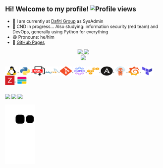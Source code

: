 ## Hi! Welcome to my profile! ![Profile views](https://gpvc.arturio.dev/kaio6fellipe) 

- 🔭 I am currently at [Dafiti Group](https://github.com/dafiti-group) as SysAdmin
- 🌱 CND in progress... Also studying: information security (red team) and DevOps, generally using Python for everything
- 😄 Pronouns: he/him
- 🤫 [GitHub Pages](https://kaio6fellipe.github.io/)

<div align="center">
  <a href="https://github.com/kaio6fellipe">
  <img height="150em" src="https://github-readme-stats.vercel.app/api?username=kaio6fellipe&show_icons=true&theme=dark&include_all_commits=true&count_private=true"/>
  <img height="150em" src="https://github-readme-stats.vercel.app/api/top-langs/?username=kaio6fellipe&layout=compact&langs_count=7&theme=dark"/>  
</div>

<div align="center">
  <a href="https://github.com/kaio6fellipe">
  <img height="300em" src="https://github-readme-streak-stats.herokuapp.com/?user=kaio6fellipe&theme=dark"/>
</div>
  
<div style="display: inline_block"><br>
  <img align="center" alt="Kaio-Linux" height="30" width="40" src="https://raw.githubusercontent.com/devicons/devicon/master/icons/linux/linux-original.svg">
  <img align="center" alt="Kaio-Python" height="30" width="40" src="https://raw.githubusercontent.com/devicons/devicon/master/icons/python/python-original.svg">
  <img align="center" alt="Kaio-SQL" height="30" width="40" src="https://raw.githubusercontent.com/kaio6fellipe/kaio6fellipe/main/sql.svg">
  <img align="center" alt="Kaio-MySQL" height="30" width="40" src="https://raw.githubusercontent.com/devicons/devicon/master/icons/mysql/mysql-original-wordmark.svg">
  <img align="center" alt="Kaio-Git" height="30" width="40" src="https://raw.githubusercontent.com/devicons/devicon/master/icons/git/git-plain.svg">
  <img align="center" alt="Kaio-API" height="30" width="40" src="https://raw.githubusercontent.com/kaio6fellipe/kaio6fellipe/main/pngwing.com.svg">
  <img align="center" alt="Kaio-AWS" height="30" width="40" src="https://github.com/devicons/devicon/blob/master/icons/amazonwebservices/amazonwebservices-original.svg">
  <img align="center" alt="Kaio-Ansible" height="30" width="40" src="https://raw.githubusercontent.com/devicons/devicon/master/icons/ansible/ansible-original.svg">
  <img align="center" alt="Kaio-ArgoCD" height="30" width="40" src="https://raw.githubusercontent.com/devicons/devicon/master/icons/argocd/argocd-original.svg">
  <img align="center" alt="Kaio-Grafana" height="30" width="40" src="https://github.com/devicons/devicon/blob/master/icons/grafana/grafana-original.svg">
  <img align="center" alt="Kaio-Terraform" height="30" width="40" src="https://raw.githubusercontent.com/devicons/devicon/master/icons/terraform/terraform-original.svg">
  <img align="center" alt="Kaio-Zabbix" height="30" width="30" src="https://raw.githubusercontent.com/kaio6fellipe/kaio6fellipe/main/zabbix_logo_icon_167937.svg">
  <img align="center" alt="Kaio-ELK" height="30" width="40" src="https://raw.githubusercontent.com/kaio6fellipe/kaio6fellipe/main/elastic-stack.svg">
</div>

## 

<div>
    <a href="https://instagram.com/kaio.fellipe.14" target="_blank"><img src="https://img.shields.io/badge/-Instagram-%23E4405F?style=for-the-badge&logo=instagram&logoColor=white" target="_blank"></a>
    <a href = "mailto:kaio6fellipe@gmail.com"><img src="https://img.shields.io/badge/-Gmail-%23333?style=for-the-badge&logo=gmail&logoColor=white" target="_blank"></a>
    <a href="https://www.linkedin.com/in/kaio-fellipe" target="_blank"><img src="https://img.shields.io/badge/-LinkedIn-%230077B5?style=for-the-badge&logo=linkedin&logoColor=white" target="_blank"></a> 
</div>
  
![Snake animation](https://raw.githubusercontent.com/kaio6fellipe/kaio6fellipe/output/github-contribution-grid-snake.svg)
